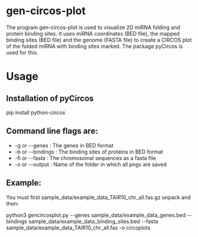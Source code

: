 # gen-circos-plot
The program gen-circos-plot is used to visualize 2D miRNA folding and protein binding sites. It uses miRNA coordinates (BED file), the mapped binding sites (BED file) and the genome (FASTA file) to create a CIRCOS plot of the folded miRNA with binding sites marked. The package pyCircos is used for this.

# Usage
## Installation of pyCircos
pip install python-circos
## Command line flags are:
- -g or --genes : The genes in BED format
- -b or --bindings : The binding sites of proteins in BED format
- -fi or --fasta : The chromosomal sequences as a fasta file
- -o or --output : Name of the folder in which all pngs are saved

## Example: 
You must first sample_data/example_data_TAIR10_chr_all.fas.gz unpack and then:

python3 gencircosplot.py --genes sample_data/example_data_genes.bed --bindings sample_data/example_data_binding_sites.bed --fasta sample_data/example_data_TAIR10_chr_all.fas -o circoplots
